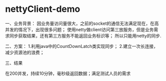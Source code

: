 # nettyClient-demo


一、业务背景：
因业务量访问量很大，之前的socket的通信无法满足现在，在高并发的情况下，出现很多问题；
使用netty做client访问第三放服务，但是业务需求同步获取结果，还有第三方服务不能返回业务标识等；
所以只能用netty的同步.

二、方案：
1.利用java中的CountDownLatch类实现同步；
2.建立一次长连接，减少资源池的浪费；

三、结果

在200并发，持续10分钟，毫秒级返回数据；满足测试人员的需求
